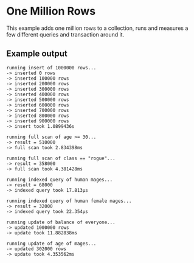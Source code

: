 # One Million Rows

This example adds one million rows to a collection, runs and measures a few different queries and transaction around it.

## Example output

```
running insert of 1000000 rows...
-> inserted 0 rows
-> inserted 100000 rows
-> inserted 200000 rows
-> inserted 300000 rows
-> inserted 400000 rows
-> inserted 500000 rows
-> inserted 600000 rows
-> inserted 700000 rows
-> inserted 800000 rows
-> inserted 900000 rows
-> insert took 1.0899436s

running full scan of age >= 30...
-> result = 510000
-> full scan took 2.834398ms

running full scan of class == "rogue"...
-> result = 358000
-> full scan took 4.381428ms

running indexed query of human mages...
-> result = 68000
-> indexed query took 17.813µs

running indexed query of human female mages...
-> result = 32000
-> indexed query took 22.354µs

running update of balance of everyone...
-> updated 1000000 rows
-> update took 11.882838ms

running update of age of mages...
-> updated 302000 rows
-> update took 4.353562ms
```
